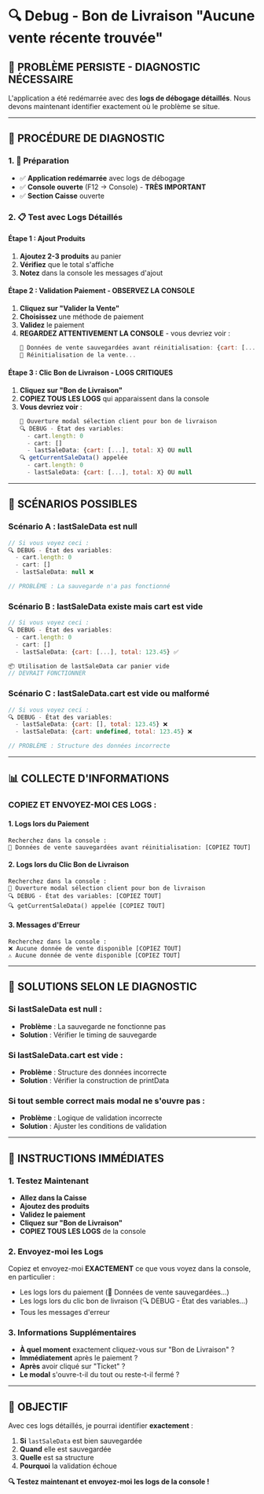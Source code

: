 # 🔍 Debug - Bon de Livraison "Aucune vente récente trouvée"

## 🚨 **PROBLÈME PERSISTE - DIAGNOSTIC NÉCESSAIRE**

L'application a été redémarrée avec des **logs de débogage détaillés**. Nous devons maintenant identifier exactement où le problème se situe.

---

## 🧪 **PROCÉDURE DE DIAGNOSTIC**

### **1. 🚀 Préparation**
- ✅ **Application redémarrée** avec logs de débogage
- ✅ **Console ouverte** (F12 → Console) - **TRÈS IMPORTANT**
- ✅ **Section Caisse** ouverte

### **2. 📋 Test avec Logs Détaillés**

#### **Étape 1 : Ajout Produits**
1. **Ajoutez 2-3 produits** au panier
2. **Vérifiez** que le total s'affiche
3. **Notez** dans la console les messages d'ajout

#### **Étape 2 : Validation Paiement - OBSERVEZ LA CONSOLE**
1. **Cliquez sur "Valider la Vente"**
2. **Choisissez** une méthode de paiement
3. **Validez** le paiement
4. **REGARDEZ ATTENTIVEMENT LA CONSOLE** - vous devriez voir :
   ```javascript
   💾 Données de vente sauvegardées avant réinitialisation: {cart: [...], total: X}
   🔄 Réinitialisation de la vente...
   ```

#### **Étape 3 : Clic Bon de Livraison - LOGS CRITIQUES**
1. **Cliquez sur "Bon de Livraison"**
2. **COPIEZ TOUS LES LOGS** qui apparaissent dans la console
3. **Vous devriez voir** :
   ```javascript
   📄 Ouverture modal sélection client pour bon de livraison
   🔍 DEBUG - État des variables:
     - cart.length: 0
     - cart: []
     - lastSaleData: {cart: [...], total: X} OU null
   🔍 getCurrentSaleData() appelée
     - cart.length: 0
     - lastSaleData: {cart: [...], total: X} OU null
   ```

---

## 🎯 **SCÉNARIOS POSSIBLES**

### **Scénario A : lastSaleData est null**
```javascript
// Si vous voyez ceci :
🔍 DEBUG - État des variables:
  - cart.length: 0
  - cart: []
  - lastSaleData: null ❌

// PROBLÈME : La sauvegarde n'a pas fonctionné
```

### **Scénario B : lastSaleData existe mais cart est vide**
```javascript
// Si vous voyez ceci :
🔍 DEBUG - État des variables:
  - cart.length: 0
  - cart: []
  - lastSaleData: {cart: [...], total: 123.45} ✅

📦 Utilisation de lastSaleData car panier vide
// DEVRAIT FONCTIONNER
```

### **Scénario C : lastSaleData.cart est vide ou malformé**
```javascript
// Si vous voyez ceci :
🔍 DEBUG - État des variables:
  - lastSaleData: {cart: [], total: 123.45} ❌
  - lastSaleData: {cart: undefined, total: 123.45} ❌

// PROBLÈME : Structure des données incorrecte
```

---

## 📊 **COLLECTE D'INFORMATIONS**

### **COPIEZ ET ENVOYEZ-MOI CES LOGS :**

#### **1. Logs lors du Paiement**
```
Recherchez dans la console :
💾 Données de vente sauvegardées avant réinitialisation: [COPIEZ TOUT]
```

#### **2. Logs lors du Clic Bon de Livraison**
```
Recherchez dans la console :
📄 Ouverture modal sélection client pour bon de livraison
🔍 DEBUG - État des variables: [COPIEZ TOUT]
🔍 getCurrentSaleData() appelée [COPIEZ TOUT]
```

#### **3. Messages d'Erreur**
```
Recherchez dans la console :
❌ Aucune donnée de vente disponible [COPIEZ TOUT]
⚠️ Aucune donnée de vente disponible [COPIEZ TOUT]
```

---

## 🔧 **SOLUTIONS SELON LE DIAGNOSTIC**

### **Si lastSaleData est null :**
- **Problème** : La sauvegarde ne fonctionne pas
- **Solution** : Vérifier le timing de sauvegarde

### **Si lastSaleData.cart est vide :**
- **Problème** : Structure des données incorrecte
- **Solution** : Vérifier la construction de printData

### **Si tout semble correct mais modal ne s'ouvre pas :**
- **Problème** : Logique de validation incorrecte
- **Solution** : Ajuster les conditions de validation

---

## 🚀 **INSTRUCTIONS IMMÉDIATES**

### **1. Testez Maintenant**
- **Allez dans la Caisse**
- **Ajoutez des produits**
- **Validez le paiement**
- **Cliquez sur "Bon de Livraison"**
- **COPIEZ TOUS LES LOGS** de la console

### **2. Envoyez-moi les Logs**
Copiez et envoyez-moi **EXACTEMENT** ce que vous voyez dans la console, en particulier :
- Les logs lors du paiement (💾 Données de vente sauvegardées...)
- Les logs lors du clic bon de livraison (🔍 DEBUG - État des variables...)
- Tous les messages d'erreur

### **3. Informations Supplémentaires**
- **À quel moment** exactement cliquez-vous sur "Bon de Livraison" ?
- **Immédiatement** après le paiement ?
- **Après** avoir cliqué sur "Ticket" ?
- **Le modal** s'ouvre-t-il du tout ou reste-t-il fermé ?

---

## 🎯 **OBJECTIF**

Avec ces logs détaillés, je pourrai identifier **exactement** :
1. **Si** `lastSaleData` est bien sauvegardée
2. **Quand** elle est sauvegardée
3. **Quelle** est sa structure
4. **Pourquoi** la validation échoue

**🔍 Testez maintenant et envoyez-moi les logs de la console !**
